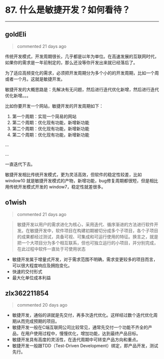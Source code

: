 
 # 87. 什么是敏捷开发？如何看待？ 
  
 ***
## goldEli 
 > commented 21 days ago 

传统开发模式，开发周期很长，几乎都是以年为单位。在高速发展的互联网时代，如果你的需求是一年前制定的，那么还没等你开发出来就已经落后了。

为了适应高频变化的需求，必须把开发周期分为多个小的的开发周期，比如一个周或者一个月。这就是敏捷开发。

敏捷开发的大概思路是：先解决有无问题，然后进行迭代优化新增，然后进行迭代优化新增。。。

比如你要开发一个网站，敏捷开发的开发周期如下：

1. 第一个周期：实现一个简易的网站
2. 第二个周期：优化现有功能，新增新功能
3. 第二个周期：优化现有功能，新增新功能
4. 第二个周期：优化现有功能，新增新功能

...

...

一直迭代下去。

敏捷开发相比传统开发模式，更为灵活高效，但软件的稳定性较差，比如 window10 就是敏捷开发模式的产物，新增功能，bug修复周期都很短，但是相比用传统开发模式开发的 window7，稳定性就差很多。
## o1wish 
 > commented 21 days ago 

> 敏捷开发以用户的需求进化为核心，采用迭代、循序渐进的方法进行软件开发。在敏捷开发中，软件项目在构建初期被切分成多个子项目，各个子项目的成果都经过测试，具备可视、可集成和可运行使用的特征。换言之，就是把一个大项目分为多个相互联系，但也可独立运行的小项目，并分别完成，在此过程中软件一直处于可使用状态

- 敏捷开发属于增量式开发，对于需求范围不明确，需求变更较多的项目而言，可以很大程度响应及拥抱变化。
- 快速的交付形式
- 最大化单位成本利益
## zlx362211854 
 > commented 20 days ago 

* 敏捷开发，通俗的讲就是先交付，再多次迭代优化。这样经过数个迭代优化周期从而完成预期的项目。
* 敏捷开发一般在C端互联网公司比较常见，通常先交付一个功能不齐全的产品，在用户使用过程中，慢慢优化，增加功能，达到最终产品目标。
* 敏捷开发具有高度的灵活性，在迭代周期中可转变产品方向和重点。
* 敏捷开发一般跟TDD（Test-Driven Development）绑定，即产品开发，测试先行。
